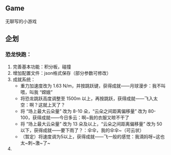 ## Game

无聊写的小游戏

## 企划

### 恐龙快跑：
1. 完善基本功能：积分板，碰撞
2. 增加配置文件：json格式保存（部分参数可修改）
3. 成就系统：
    - 重力加速度改为 1.63 N/m，并按跳跃键，获得成就——月球漫步：我不叫喂，叫我 “嫦娥”
    - 将恐龙跳跃高度调整至 1500m 以上，再按跳跃，获得成就——飞入太空：啊？这就上天了？
    - 将 “场上最大云朵量” 改为 8-10 朵，“云朵之间距离偏移量” 改为 80-100，获得成就——今日多云：啊~我的衣服又晾不干了
    - 将 “场上最大云朵量” 改为 13 朵及以上，“云朵之间距离偏移量” 改为 50以下，获得成就——要下雨了？：伞伞，我的伞伞~（可云状）
    - （暂定）将速度调为5以上，获得成就——飞一般的感觉：我滴妈呀~这也太~刺~激~了~
4. 
